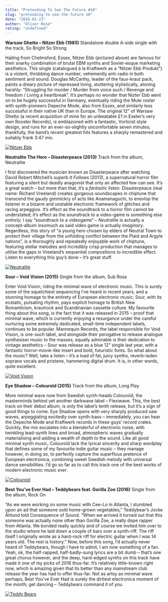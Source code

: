 ```yaml
---
title: "Pretending To See The Future #10"
slug: "pretending-to-see-the-future-10"
date: "2016-01-23"
author: "Oliver Rose"
rating: "undefined"
---
```


**Warsaw Ghetto – Nitzer Ebb (1985)** Standalone double A-side single with the track, So Bright So Strong

Hailing from Chelmsford, Essex, Nitzer Ebb (pictured above) are famous for their snarky combination of brutal EBM synths and Soviet-esque marketing aesthetics. This single (catalogued à la Kraftwerk as a “Nitzer Ebb Produkt”) is a violent, throbbing dance number, vehemently anti-radio in both sentiment and sound. Douglas McCarthy, leader of the faux-kraut pack, paints a dreary picture of repressed living, stuttering stylistically, atoning harshly: “Struggling for murder / Murder from voice such / Revenge and freedom / Living a heartbreak”. It’s perhaps no wonder that Nizter Ebb went on to be hugely successful in Germany, eventually riding the Mute roster with synth-pioneers Depeche Mode, also from Essex, and similarly less successful in their native UK than in Europe. The original 12” of Warsaw Ghetto (a recent acquisition of mine for an unbeatable £1 in Exeter’s very own Rooster Records), is emblazoned with a fantastic, Vorticist style design, and runs for an ever-so-slightly uncomfortable seven minutes; thankfully, the band’s recent greatest hits features a sharply remastered and suitably frank 3:47 mix.

[![Nitzer Ebb](http://pearshapedexeter.com/wp-content/uploads/2016/01/Nitzer-Ebb.jpg)](http://pearshapedexeter.com/wp-content/uploads/2016/01/Nitzer-Ebb.jpg)

**Neutralite The Hero – Disasterpeace (2013)** Track from the album, Neutralite

I first discovered the musician known as Disasterpeace after watching David Robert Mitchell’s superb _It Follows_ (2013), a supernatural horror film featuring a silent but deadly anagonist that only an affected few can see. It’s a great watch – but more than that, it’s a _fantastic_ listen. Disasterpeace (real name: Richard Vreeland) creates gorgeous soundscapes in chiptune that transcend the gaudy gimmickry of acts like Anamanaguchi, to enevlop the listener in a bizarre and unstable electronic framework of glitches and racing arpeggios. It’s effect as the soundtrack to a horror film cannot be understated; it’s effect as the soundtrack to a video-game is something else _entirely._ I say “soundtrack to a videogame” – _Neutralite_ is actually a concept-album insomuch as said video game is actually _imaginary_. Regardless, this story of “a young hero chosen by elders of Neutral Town to protect their village from the unfolding conflict between the Plaid and Argyle nations”, is a thoroughly and repeatedly enjoyable work of chiptune, featuring stellar melodies and incredibly crisp production that manages to utilise the gaps in Vreeland’s sequential compositions to incredible effect. Listen to everything this guy’s done – it’s great stuff.

[![Neutralite](http://pearshapedexeter.com/wp-content/uploads/2016/01/Neutralite.jpg)](http://pearshapedexeter.com/wp-content/uploads/2016/01/Neutralite.jpg)

**Sour – Void Vision (2015)** Single from the album, Sub Rosa

Enter Void Vision, riding the minimal wave of electronic music. This is surely some of the squelchiest sequencing I’ve heard in recent years, and a stunning homage to the entirety of European electronic music; Sour, with its ecstatic, pulsating rhythm, pays explicit homage to British New Romanticism, krautrock and Scandinavian cassette culture. My favourite thing about this song, is the fact that it was released in 2015 – proof that minimal wave, which is currently enjoying a resurgance under the careful nurturing some extremely dedicated, small-time independent labels, continues to be popular. Mannequin Records, the label responsible for Void Vision, is one-such label, and alongside their perogative to release analogue synthesiser music to the masses, equally admirable is their dedication to vintage aesthetics – Sour was release as a blue 12” single last year, with a fantastic horror-movie-like insert and bold, futuristic fonts. So what about the music? Well, take a listen – it’s a load of fat, juicy synths, reverb-laden soprano vocals and pristene, hammering digital drum. It is, in other words, quite excellent.

[![Void Vision](http://pearshapedexeter.com/wp-content/uploads/2016/01/Void-Vision.jpg)](http://pearshapedexeter.com/wp-content/uploads/2016/01/Void-Vision.jpg)

**Eye Shadow – Colouroïd (2015)** Track from the album, Long Play

More minimal wave now from Swedish synth-heads Colouroïd, the masterminds behind yet another darkwave label – Flexiwave. This, the best track on their debut album, is only the label’s tenth release, but it’s a sign of good things to come. Eye Shadow opens with very sharply produced saw waves, arpeggiating excitedly over synth-bass – immediately, you can hear the Depeche Mode and Kraftwerk records in these guys’ record crates. Quickly, the mix escalates into a blenderful of electronic noise, with twinkling lead-synth lines and broad, atmospheric waves gradually materialising and adding a wealth of depth to the sound. Like all good minimal synth music, Colouroïd lack the lyrical sincerity and sharp wordplay that defines some of my favourite indie guitar music – they manage however, in doing so, to perfectly capture the superflous pretence of European electronica, combining sweet Swedish melody with universal dance sensibilities. I’d go so far as to call this track one of the best works of modern electronic music _ever_.

[![Colouroid](http://pearshapedexeter.com/wp-content/uploads/2016/01/Colouroid.jpg)](http://pearshapedexeter.com/wp-content/uploads/2016/01/Colouroid.jpg)

**Best You’ve Ever Had – Teddybears feat. Gorilla Zoe (2016)** Single from the album, Rock On

“As we were working on some music with Cee-Lo in Atlanta, I stumbled upon an ad that someone sold home-grown vegetables,” Teddybear’s Jocke Åhlund told Consequence of Sound. “When we arrived it turned out that this someone was actually none other than Gorilla Zoe, a really dope rapper from Atlanta. We bonded really quickly and of course we invited him over to the studio where he laid down a couple of bars over a synth-riff. The riff itself I originally wrote as a hard-rock riff for electric guitar when I was 14 years old. The rest is history.” Now, before this song, I’d actually never heard of Teddybears, though I have to admit, I am now something of a fan. Yeah, ok, the half-rapped, half-badly-sung lyrics are a bit dumb – that’s one great chorus however, and the deep, hard-edged synths on this track have made it one of my picks of 2016 thus-far. It’s relatively little-known right now, which is amazing given that its better than any mainstream club release the year has had to offer thus-far. Not as artsy as minimal wave perhaps, Best You’ve Ever Had is surely the dirtiest electronica moment of the month; get dancing – Teddybears command it of you.

[![Teddy Bears](http://pearshapedexeter.com/wp-content/uploads/2016/01/Teddy-Bears.png)](http://pearshapedexeter.com/wp-content/uploads/2016/01/Teddy-Bears.png)
